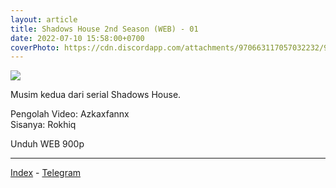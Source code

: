 ```yaml
---
layout: article
title: Shadows House 2nd Season (WEB) - 01
date: 2022-07-10 15:58:00+0700
coverPhoto: https://cdn.discordapp.com/attachments/970663117057032232/995594464057905233/mpv-shot0093.jpg
---
```


![](https://cdn.discordapp.com/attachments/970663117057032232/995594464057905233/mpv-shot0093.jpg)

Musim kedua dari serial Shadows House.

Pengolah Video: Azkaxfannx
<br>
Sisanya: Rokhiq

Unduh WEB 900p

---
[Index](https://proyek.a-1ddl.workers.dev/0:/Musim%20Panas%202022/%5BWEB%5D/%5BA-1%5D%20Shadows%20House%202nd%20Season%20%5BWEB%5D%5Bx264%20900p%5D%5BAAC%5D/%5BA-1%5D%20Shadows%20House%202nd%20Season%20-%2001%20%5BWEB%5D%5Bx264%20900p%5D%5BAAC%5D%5B85B4169A%5D.mkv) - [Telegram](https://t.me/a1fansubweeklies/102)

